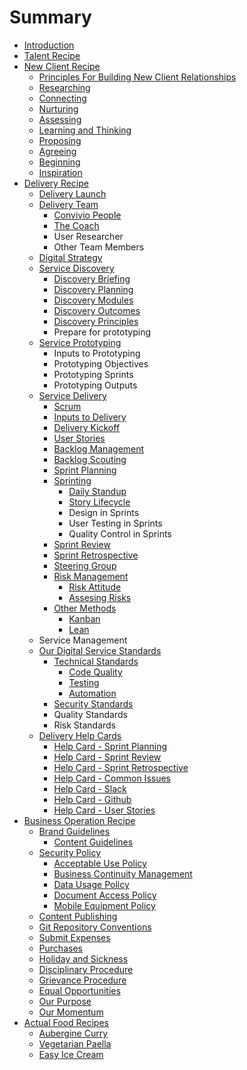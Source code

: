 # Summary

* [Introduction](README.md)
* [Talent Recipe](talent_recipe/README.md)
* [New Client Recipe](new_client_recipe/README.md)
  * [Principles For Building New Client Relationships](new_client_recipe/principles-of-building-new-client-relationships.md)
  * [Researching](new_client_recipe/researching.md)
  * [Connecting](new_client_recipe/connecting.md)
  * [Nurturing](new_client_recipe/nurturing.md)
  * [Assessing](new_client_recipe/assessing.md)
  * [Learning and Thinking](new_client_recipe/learning-and-thinking.md)
  * [Proposing](new_client_recipe/proposing.md)
  * [Agreeing](new_client_recipe/agreeing.md)
  * [Beginning](new_client_recipe/beginning.md)
  * [Inspiration](/new_client_recipe/inspiration.md)
* [Delivery Recipe](delivery_recipe/README.md)
  * [Delivery Launch](/delivery_recipe/delivery-launch.md)
  * [Delivery Team](/delivery_recipe/delivery_team.md)
    * [Convivio People](/delivery_recipe/convivio_people.md)
    * [The Coach](/delivery_recipe/the_coach.md)
    * User Researcher
    * Other Team Members
  * [Digital Strategy](/delivery_recipe/Strategy/README.md)
  * [Service Discovery](/delivery_recipe/Discovery/README.md)
    * [Discovery Briefing](/delivery_recipe/Discovery/the-discovery-brief.md)
    * [Discovery Planning](/delivery_recipe/Discovery/discovery-planning.md)
    * [Discovery Modules](/delivery_recipe/Discovery/discovery-modules.md)
    * [Discovery Outcomes](/delivery_recipe/Discovery/discovery-findings.md)
    * [Discovery Principles](delivery_recipe/Discovery/discovery-principles.md)
    * Prepare for prototyping
  * [Service Prototyping](/delivery_recipe/Prototyping/README.md)
    * Inputs to Prototyping
    * Prototyping Objectives
    * Prototyping Sprints
    * Prototyping Outputs
  * [Service Delivery](delivery_recipe/Delivery/README.md)
    * [Scrum](/delivery_recipe/scrum.md)
    * [Inputs to Delivery](/delivery_recipe/inputs_to_delivery.md)
    * [Delivery Kickoff](/delivery_recipe/kick_starting_a_project.md)
    * [User Stories](/delivery_recipe/user_stories.md)
    * [Backlog Management](/delivery_recipe/backlogs_priorities.md)
    * [Backlog Scouting](/delivery_recipe/backlog_scouting.md)
    * [Sprint Planning](/delivery_recipe/sprint_planning.md)
    * [Sprinting](/delivery_recipe/sprint-cycle/README.md)
      * [Daily Standup](/delivery_recipe/sprint-cycle/daily-standup.md)
      * [Story Lifecycle](/delivery_recipe/sprint-cycle/story-lifecycle.md)
      * Design in Sprints
      * User Testing in Sprints
      * Quality Control in Sprints
    * [Sprint Review](/delivery_recipe/sprint_review.md)
    * [Sprint Retrospective](/delivery_recipe/sprint_retrospective.md)
    * [Steering Group](/delivery_recipe/Delivery/steering_group_meetings.md)
    * [Risk Management](/delivery_recipe/risk_management.md)
      * [Risk Attitude](/delivery_recipe/positive_risk_attitude.md)
      * [Assesing Risks](/delivery_recipe/assessing_risks.md)
    * [Other Methods](/delivery_recipe/other_methods.md)
      * [Kanban](/delivery_recipe/kanban.md)
      * [Lean](/delivery_recipe/lean.md)
  * Service Management
  * [Our Digital Service Standards](/delivery_recipe/digital_service_standards.md)
    * [Technical Standards](/delivery_recipe/technical-delivery/README.md)
      * [Code Quality](/delivery_recipe/technical-delivery/code-quality/README.md)
      * [Testing](/delivery_recipe/technical-delivery/testing/README.md)
      * [Automation](/delivery_recipe/technical-delivery/automation/README.md)
    * [Security Standards](/delivery_recipe/technical-delivery/security/README.md)
    * Quality Standards
    * Risk Standards
  * [Delivery Help Cards](/delivery_recipe/help-cards/README.md)
    * [Help Card - Sprint Planning](/delivery_recipe/help-cards/sprint-planning.md)
    * [Help Card - Sprint Review](/delivery_recipe/help-cards/sprint-review.md)
    * [Help Card - Sprint Retrospective](/delivery_recipe/help-cards/sprint-retrospective.md)
    * [Help Card - Common Issues](/delivery_recipe/help-cards/common-issues.md)
    * [Help Card - Slack](/delivery_recipe/help-cards/tool-slack.md)
    * [Help Card - Github](/delivery_recipe/help-cards/tool-github.md)
    * [Help Card - User Stories](delivery_recipe/help-cards/help-card-user-stories.md)
* [Business Operation Recipe](business_operation_recipe/README.md)
  * [Brand Guidelines](business_operation_recipe/brand_guidelines/README.md)
    * [Content Guidelines](business_operation_recipe/brand_guidelines/content_guidelines.md)
  * [Security Policy](business_operation_recipe/security/security_policy.md)
    * [Acceptable Use Policy](business_operation_recipe/security/acceptable_use_policy.md)
    * [Business Continuity Management](business_operation_recipe/security/business_continuity_management.md)
    * [Data Usage Policy](business_operation_recipe/security/data_usage_policy.md)
    * [Document Access Policy](business_operation_recipe/security/document_access.md)
    * [Mobile Equipment Policy](business_operation_recipe/security/mobile_equipment_policy.md)
  * [Content Publishing](business_operation_recipe/brand_guidelines/content-publishing.md)
  * [Git Repository Conventions](business_operation_recipe/git-repository-conventions.md)
  * [Submit Expenses](business_operation_recipe/submit_expenses.md)
  * [Purchases](business_operation_recipe/purchases.md)
  * [Holiday and Sickness](business_operation_recipe/holidays_and_sickness.md)
  * [Disciplinary Procedure](business_operation_recipe/disciplinary_procedure.md)
  * [Grievance Procedure](business_operation_recipe/grievance_procedure.md)
  * [Equal Opportunities](business_operation_recipe/equal_opportunities.md)
  * [Our Purpose](business_operation_recipe/our-purpose.md)
  * [Our Momentum](business_operation_recipe/our-momentum.md)
* [Actual Food Recipes](actual_food_recipes/README.md)
  * [Aubergine Curry](actual_food_recipes/aubergine_curry.md)
  * [Vegetarian Paella](actual_food_recipes/vegetarian_paella.md)
  * [Easy Ice Cream](actual_food_recipes/easy-ice-cream.md)

